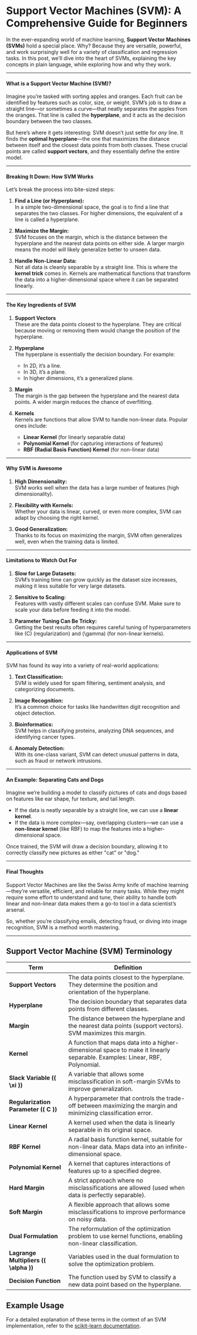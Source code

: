 # **Support Vector Machines (SVM): A Comprehensive Guide for Beginners**

In the ever-expanding world of machine learning, **Support Vector Machines (SVMs)** hold a special place. Why? Because they are versatile, powerful, and work surprisingly well for a variety of classification and regression tasks. In this post, we’ll dive into the heart of SVMs, explaining the key concepts in plain language, while exploring how and why they work.

---

#### **What is a Support Vector Machine (SVM)?**

Imagine you’re tasked with sorting apples and oranges. Each fruit can be identified by features such as color, size, or weight. SVM’s job is to draw a straight line—or sometimes a curve—that neatly separates the apples from the oranges. That line is called the **hyperplane**, and it acts as the decision boundary between the two classes.

But here’s where it gets interesting: SVM doesn’t just settle for *any* line. It finds the **optimal hyperplane**—the one that maximizes the distance between itself and the closest data points from both classes. These crucial points are called **support vectors**, and they essentially define the entire model.

---

#### **Breaking It Down: How SVM Works**

Let’s break the process into bite-sized steps:

1. **Find a Line (or Hyperplane):**  
   In a simple two-dimensional space, the goal is to find a line that separates the two classes. For higher dimensions, the equivalent of a line is called a hyperplane.

2. **Maximize the Margin:**  
   SVM focuses on the margin, which is the distance between the hyperplane and the nearest data points on either side. A larger margin means the model will likely generalize better to unseen data.

3. **Handle Non-Linear Data:**  
   Not all data is cleanly separable by a straight line. This is where the **kernel trick** comes in. Kernels are mathematical functions that transform the data into a higher-dimensional space where it can be separated linearly.

---

#### **The Key Ingredients of SVM**

1. **Support Vectors**  
   These are the data points closest to the hyperplane. They are critical because moving or removing them would change the position of the hyperplane.

2. **Hyperplane**  
   The hyperplane is essentially the decision boundary. For example:
   - In 2D, it’s a line.
   - In 3D, it’s a plane.
   - In higher dimensions, it’s a generalized plane.

3. **Margin**  
   The margin is the gap between the hyperplane and the nearest data points. A wider margin reduces the chance of overfitting.

4. **Kernels**  
   Kernels are functions that allow SVM to handle non-linear data. Popular ones include:
   - **Linear Kernel** (for linearly separable data)
   - **Polynomial Kernel** (for capturing interactions of features)
   - **RBF (Radial Basis Function) Kernel** (for non-linear data)
   
---

#### **Why SVM is Awesome**

1. **High Dimensionality:**  
   SVM works well when the data has a large number of features (high dimensionality).

2. **Flexibility with Kernels:**  
   Whether your data is linear, curved, or even more complex, SVM can adapt by choosing the right kernel.

3. **Good Generalization:**  
   Thanks to its focus on maximizing the margin, SVM often generalizes well, even when the training data is limited.

---

#### **Limitations to Watch Out For**

1. **Slow for Large Datasets:**  
   SVM’s training time can grow quickly as the dataset size increases, making it less suitable for very large datasets.

2. **Sensitive to Scaling:**  
   Features with vastly different scales can confuse SVM. Make sure to scale your data before feeding it into the model.

3. **Parameter Tuning Can Be Tricky:**  
   Getting the best results often requires careful tuning of hyperparameters like \(C\) (regularization) and \(\gamma\) (for non-linear kernels).

---

#### **Applications of SVM**

SVM has found its way into a variety of real-world applications:

1. **Text Classification:**  
   SVM is widely used for spam filtering, sentiment analysis, and categorizing documents.

2. **Image Recognition:**  
   It’s a common choice for tasks like handwritten digit recognition and object detection.

3. **Bioinformatics:**  
   SVM helps in classifying proteins, analyzing DNA sequences, and identifying cancer types.

4. **Anomaly Detection:**  
   With its one-class variant, SVM can detect unusual patterns in data, such as fraud or network intrusions.

---

#### **An Example: Separating Cats and Dogs**

Imagine we’re building a model to classify pictures of cats and dogs based on features like ear shape, fur texture, and tail length.

- If the data is neatly separable by a straight line, we can use a **linear kernel**.
- If the data is more complex—say, overlapping clusters—we can use a **non-linear kernel** (like RBF) to map the features into a higher-dimensional space.

Once trained, the SVM will draw a decision boundary, allowing it to correctly classify new pictures as either "cat" or "dog."

---

#### **Final Thoughts**

Support Vector Machines are like the Swiss Army knife of machine learning—they’re versatile, efficient, and reliable for many tasks. While they might require some effort to understand and tune, their ability to handle both linear and non-linear data makes them a go-to tool in a data scientist’s arsenal.

So, whether you’re classifying emails, detecting fraud, or diving into image recognition, SVM is a method worth mastering.

---

## Support Vector Machine (SVM) Terminology

| **Term**              | **Definition**                                                                                         |
|-----------------------|-----------------------------------------------------------------------------------------------------|
| **Support Vectors**   | The data points closest to the hyperplane. They determine the position and orientation of the hyperplane. |
| **Hyperplane**        | The decision boundary that separates data points from different classes.                              |
| **Margin**            | The distance between the hyperplane and the nearest data points (support vectors). SVM maximizes this margin. |
| **Kernel**            | A function that maps data into a higher-dimensional space to make it linearly separable. Examples: Linear, RBF, Polynomial. |
| **Slack Variable (\( \xi \))** | A variable that allows some misclassification in soft-margin SVMs to improve generalization.                     |
| **Regularization Parameter (\( C \))** | A hyperparameter that controls the trade-off between maximizing the margin and minimizing classification error. |
| **Linear Kernel**     | A kernel used when the data is linearly separable in its original space.                               |
| **RBF Kernel**        | A radial basis function kernel, suitable for non-linear data. Maps data into an infinite-dimensional space. |
| **Polynomial Kernel** | A kernel that captures interactions of features up to a specified degree.                             |
| **Hard Margin**       | A strict approach where no misclassifications are allowed (used when data is perfectly separable).    |
| **Soft Margin**       | A flexible approach that allows some misclassifications to improve performance on noisy data.         |
| **Dual Formulation**  | The reformulation of the optimization problem to use kernel functions, enabling non-linear classification. |
| **Lagrange Multipliers (\( \alpha \))** | Variables used in the dual formulation to solve the optimization problem.                                    |
| **Decision Function** | The function used by SVM to classify a new data point based on the hyperplane.                       |

## Example Usage
For a detailed explanation of these terms in the context of an SVM implementation, refer to the [scikit-learn documentation](https://scikit-learn.org/stable/modules/svm.html).
